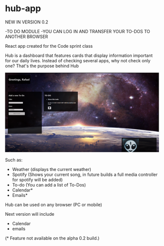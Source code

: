 
# hub-app

NEW IN VERSION 0.2

-TO DO MODULE
-YOU CAN LOG IN AND TRANSFER YOUR TO-DOS TO ANOTHER BROWSER

React app created for the Code sprint class

Hub is a dashboard that features cards that display information important for our daily lives. Instead of checking several apps, why not check only one? That's the purpose behind Hub

![hub](./src/images/hub.png)

Such as:

- Weather (displays the current weather)
- Spotify (Shows your current song, in future builds a full media controller for spotify will be added)
- To-do (You can add a list of To-Dos)
- Calendar*
- Emails*

Hub can be used on any browser (PC or mobile)


Next version will include

- Calendar
- emails



(* Feature not available on the alpha 0.2 build.)
